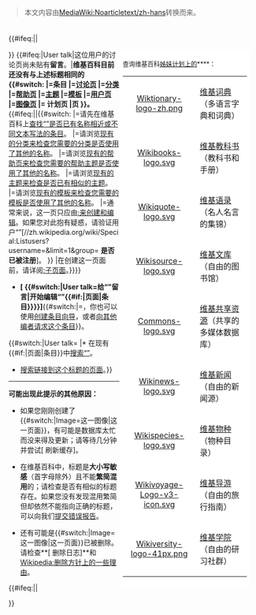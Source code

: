 > 本文内容由[MediaWiki:Noarticletext/zh-hans](https://zh.wikipedia.org/wiki/MediaWiki:Noarticletext/zh-hans)转换而来。


<div class="plainlinks" id="noarticletext" style="padding: 7px;">

{{\#ifeq:||

<div class="infobox" id="sisterproject" style="width: 20em; font-size: 90%;float:right;padding: 0.5em; background:white;">

查询维基百科[姊妹计划上的](https://zh.wikipedia.org/wiki/Special:SiteMatrix "wikilink")****：

<span>

<table style="background:none, align:center" cellpadding="1" cellspacing="0">

<tr>

<td align="center" >

[Wiktionary-logo-zh.png](https://zh.wikipedia.org/wiki/File:Wiktionary-logo-zh.png "fig:Wiktionary-logo-zh.png")

</td>

<td>

[维基词典](https://zh.wikipedia.org/wiki/wikt:Special:Search/{{PAGENAME}} "wikilink")（多语言字典和词典）

</td>

</tr>

<tr>

<td align="center" >

[Wikibooks-logo.svg](https://zh.wikipedia.org/wiki/File:Wikibooks-logo.svg "fig:Wikibooks-logo.svg")

</td>

<td>

[维基教科书](https://zh.wikipedia.org/wiki/b:Special:Search/{{PAGENAME}} "wikilink")（教科书和手册）

</td>

</tr>

<tr>

<td align="center" >

[Wikiquote-logo.svg](https://zh.wikipedia.org/wiki/File:Wikiquote-logo.svg "fig:Wikiquote-logo.svg")

</td>

<td>

[维基语录](https://zh.wikipedia.org/wiki/q:Special:Search/{{PAGENAME}} "wikilink")（名人名言的集锦）

</td>

</tr>

<tr>

<td align="center" >

[Wikisource-logo.svg](https://zh.wikipedia.org/wiki/File:Wikisource-logo.svg "fig:Wikisource-logo.svg")

</td>

<td>

[维基文库](https://zh.wikipedia.org/wiki/s:Special:Search/{{PAGENAME}} "wikilink")（自由的图书馆）

</td>

</tr>

<tr>

<td align="center" >

[Commons-logo.svg](https://zh.wikipedia.org/wiki/File:Commons-logo.svg "fig:Commons-logo.svg")

</td>

<td>

[维基共享资源](https://zh.wikipedia.org/wiki/commons:Special:Search/{{PAGENAME}} "wikilink")（共享的多媒体数据库）

</td>

</tr>

<tr>

<td align="center" >

[Wikinews-logo.svg](https://zh.wikipedia.org/wiki/File:Wikinews-logo.svg "fig:Wikinews-logo.svg")

</td>

<td>

[维基新闻](https://zh.wikipedia.org/wiki/n:Special:Search/{{PAGENAME}} "wikilink")（自由的新闻源）

</td>

</tr>

<tr>

<td align="center" >

[Wikispecies-logo.svg](https://zh.wikipedia.org/wiki/File:Wikispecies-logo.svg "fig:Wikispecies-logo.svg")

</td>

<td>

[维基物种](https://zh.wikipedia.org/wiki/Wikispecies:Special:Search/{{PAGENAME}} "wikilink")（物种目录）

</td>

</tr>

<tr>

<td align="center" >

[Wikivoyage-Logo-v3-icon.svg](https://zh.wikipedia.org/wiki/File:Wikivoyage-Logo-v3-icon.svg "fig:Wikivoyage-Logo-v3-icon.svg")

</td>

<td>

[维基导游](https://zh.wikipedia.org/wiki/voy:Special:Search/{{PAGENAME}} "wikilink")（自由的旅行指南）

</td>

</tr>

<tr>

<td align="center" >

[Wikiversity-logo-41px.png](https://zh.wikipedia.org/wiki/File:Wikiversity-logo-41px.png "fig:Wikiversity-logo-41px.png")

</td>

<td>

[维基学院](https://zh.wikipedia.org/wiki/v:Special:Search/{{PAGENAME}} "wikilink")（自由的研习社群）

</td>

</tr>

</table>

</span>

</div>

}} {{\#ifeq:|User talk|这位用户的讨论页尚未贴有**留言**。|**维基百科目前还没有与上述标题相同的{{\#switch: |=条目 |=[讨论页](https://zh.wikipedia.org/wiki/{{ns:Help}}:讨论页 "wikilink") |=[分类](https://zh.wikipedia.org/wiki/{{ns:Project}}:分类 "wikilink") |=[帮助页](https://zh.wikipedia.org/wiki/{{ns:Help}}:内容 "wikilink") |=[主题](https://zh.wikipedia.org/wiki/{{ns:Project}}:主题 "wikilink") |=[模板](https://zh.wikipedia.org/wiki/{{ns:Project}}:模板消息 "wikilink") |=[用户页](https://zh.wikipedia.org/wiki/{{ns:Project}}:用户页 "wikilink") |=[图像页](https://zh.wikipedia.org/wiki/{{ns:Project}}:图像 "wikilink") |= 计划页 |页 }}。**{{\#ifeq:||{{\#switch: |=请先在维基百科上[查找“”是否已有名称相近或不同文本写法的条目](https://zh.wikipedia.org/wiki/{{ns:Special}}:Search/{{PAGENAME}} "wikilink")。 |=请浏览[现有的分类来检查您需要的分类是否使用了其他的名称](https://zh.wikipedia.org/wiki/{{ns:Project}}:探索 "wikilink")。 |=请浏览[现有的帮助页来检查您需要的帮助主题是否使用了其他的名称](https://zh.wikipedia.org/wiki/{{ns:Help}}:内容 "wikilink")。 |=请浏览[现有的主题来检查是否已有相似的主题](https://zh.wikipedia.org/wiki/{{ns:Portal}}:首页 "wikilink")。 |=请浏览[现有的模板来检查您需要的模板是否使用了其他的名称](https://zh.wikipedia.org/wiki/{{ns:Project}}:模板消息 "wikilink")。 |=通常来说，这一页只应由[:来创建和编辑](https://zh.wikipedia.org/wiki/{{ns:User}}:{{PAGENAME}} "wikilink")。如果您对此抱有疑惑，请验证用户“”<span class="plainlinksneverexpand">\[//zh.wikipedia.org/wiki/Special:Listusers?username=\&limit=1\&group= **是否已被注册**\]</span>。 }} |在创建这一页面前，请详阅[:子页面](https://zh.wikipedia.org/wiki/{{ns:Project}}:子页面 "wikilink")。}}}}

  - **\[ {{\#switch:|User talk=给“”留言|开始编辑“”{{\#if:|页面|条目}}}}\]**{{\#switch:|=，你也可以使用[创建条目向导](https://zh.wikipedia.org/wiki/Wikipedia:创建条目精灵 "wikilink")，或者[向其他编者请求这个条目](https://zh.wikipedia.org/wiki/{{ns:Project}}:条目请求 "wikilink")}}。

{{\#switch:|User talk= |\* 在现有{{\#if:|页面|条目}}中[搜索“”](https://zh.wikipedia.org/wiki/{{ns:Special}}:Search/{{PAGENAME}} "wikilink")。

  - [搜索链接到这个标题的页面](https://zh.wikipedia.org/wiki/{{ns:Special}}:Whatlinkshere/{{FULLPAGENAME}} "wikilink")。}}

<div id="noarticletext_technical">

-----

**可能出现此提示的其他原因：**

  - 如果您刚刚创建了{{\#switch:|Image=这一图像|这一页面}}，有可能是数据库太忙而没来得及更新；请等待几分钟并尝试\[ 刷新缓存\]。

<!-- end list -->

  - 在维基百科中，标题是**大小写敏感**（首字母除外）且不能**繁简混用**的；请检查是否有相似的标题存在。如果您没有发现混用繁简但却依然不能指向正确的标题，可以向我们[提交错误报告](https://zh.wikipedia.org/wiki/{{ns:Project}}:字词转换 "wikilink")。

<!-- end list -->

  - 还有可能是{{\#switch:|Image=这一图像|这一页面}}已被删除。请检查**\[ 删除日志\]**和[Wikipedia:删除方针上的一些理由](https://zh.wikipedia.org/wiki/Wikipedia:删除方针 "wikilink")。

{{\#ifeq:||

}}

</div>

</div>